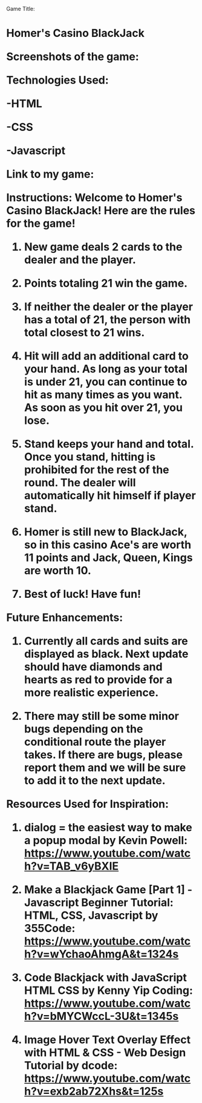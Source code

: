 
<p>Game Title:
<h1>Homer's Casino BlackJack


Screenshots of the game:

Technologies Used:
<p>-HTML
<p>-CSS
<p>-Javascript

Link to my game:


Instructions:
Welcome to Homer's Casino BlackJack! Here are the rules for the game!

1. New game deals 2 cards to the dealer and the player.

2. Points totaling 21 win the game.

3. If neither the dealer or the player has a total of 21, the person with total closest to 21 wins.

4. Hit will add an additional card to your hand. As long as your total is under 21, you can continue to hit as many times as you want. As soon as you hit over 21, you lose.

5. Stand keeps your hand and total. Once you stand, hitting is prohibited for the rest of the round. The dealer will automatically hit himself if player stand.

6. Homer is still new to BlackJack, so in this casino Ace's are worth 11 points and Jack, Queen, Kings are worth 10.

7. Best of luck! Have fun!


Future Enhancements:

1. Currently all cards and suits are displayed as black. Next update should have diamonds and hearts as red to provide for a more realistic experience. 

2. There may still be some minor bugs depending on the conditional route the player takes. If there are bugs, please report them and we will be sure to add it to the next update. 



Resources Used for Inspiration:

1. dialog = the easiest way to make a popup modal by Kevin Powell:
https://www.youtube.com/watch?v=TAB_v6yBXIE

2. Make a Blackjack Game [Part 1] - Javascript Beginner Tutorial: HTML, CSS, Javascript by 355Code:
https://www.youtube.com/watch?v=wYchaoAhmgA&t=1324s

3. Code Blackjack with JavaScript HTML CSS by Kenny Yip Coding:
https://www.youtube.com/watch?v=bMYCWccL-3U&t=1345s

4. Image Hover Text Overlay Effect with HTML & CSS - Web Design Tutorial by dcode: https://www.youtube.com/watch?v=exb2ab72Xhs&t=125s

